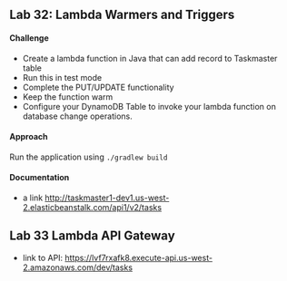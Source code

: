 ## Lab 32: Lambda Warmers and Triggers
#### Challenge 
* Create a lambda function in Java that can add record to Taskmaster table
* Run this in test mode
* Complete the PUT/UPDATE functionality 
* Keep the function warm
* Configure your DynamoDB Table to invoke your lambda function on database change operations.
#### Approach 
Run the application using ```./gradlew build```
#### Documentation
* a link 
http://taskmaster1-dev1.us-west-2.elasticbeanstalk.com/api1/v2/tasks

## Lab 33 Lambda API Gateway
* link to API:
https://lvf7rxafk8.execute-api.us-west-2.amazonaws.com/dev/tasks




